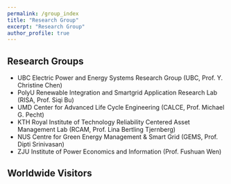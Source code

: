 ```yaml
---
permalink: /group_index
title: "Research Group"
excerpt: "Research Group"
author_profile: true
---
```


## Research Groups
- UBC Electric Power and Energy Systems Research Group (UBC, Prof. Y. Christine Chen) 
- PolyU Renewable Integration and Smartgrid Application Research Lab (RISA, Prof. Siqi Bu) 
- UMD Center for Advanced Life Cycle Engineering (CALCE, Prof. Michael G. Pecht)
- KTH Royal Institute of Technology Reliability Centered Asset Management Lab (RCAM, Prof. Lina Bertling Tjernberg)
- NUS Centre for Green Energy Management & Smart Grid (GEMS, Prof. Dipti Srinivasan)
- ZJU Institute of Power Economics and Information (Prof. Fushuan Wen)
  
## Worldwide Visitors
<p>
<script type="text/javascript" id="clustrmaps" src="//cdn.clustrmaps.com/map_v2.js?cl=ffffff&w=400&t=n&d=ZTOd4LckulvSmQP3J9MLcrivOfRpFn1X2wBfmYuxabA"></script>
</p>





